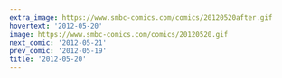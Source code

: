 ```yaml
---
extra_image: https://www.smbc-comics.com/comics/20120520after.gif
hovertext: '2012-05-20'
image: https://www.smbc-comics.com/comics/20120520.gif
next_comic: '2012-05-21'
prev_comic: '2012-05-19'
title: '2012-05-20'
---
```


